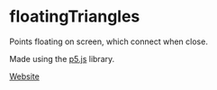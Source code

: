 # floatingTriangles
Points floating on screen, which connect when close.

Made using the [p5.js](https://p5js.org/ "p5.js library website") library.

[Website](https://spruudel.github.io/floatingTriangles/) 
